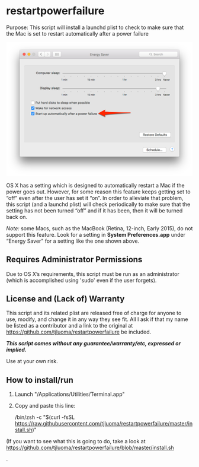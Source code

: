 # restartpowerfailure

Purpose: This script will install a launchd plist to check to make sure that the Mac is set to restart automatically after a power failure

![OS X version 10.11.3 Energy Saver Preference Panel](system-preferences.jpg)

OS X has a setting which is designed to automatically restart a Mac if the power goes out. However, for some reason this 
feature keeps getting set to “off” even after the user has set it “on”. In order to alleviate that problem, this script (and a launchd plist)
will check periodically to make sure that the setting has not been turned “off” and if it has been, then it will be turned back on. 

_Note:_ some Macs, such as the MacBook (Retina, 12-inch, Early 2015), do not support this feature. Look for a setting in **System Preferences.app** under “Energy Saver” for a setting like the one shown above.

## Requires Administrator Permissions

Due to OS X’s requirements, this script must be run as an administrator (which is accomplished using 'sudo' even if the user forgets).

## License and (Lack of) Warranty 

This script and its related plist are released free of charge for anyone to use, modify, and change it in any way they see fit.
All I ask if that my name be listed as a contributor and a link to the original at https://github.com/tjluoma/restartpowerfailure be included. 

***This script comes without any guarantee/warranty/etc, expressed or implied.***

Use at your own risk.

## How to install/run

1.	Launch "/Applications/Utilities/Terminal.app" 

2.	Copy and paste this line:

	/bin/zsh -c "$(curl -fsSL https://raw.githubusercontent.com/tjluoma/restartpowerfailure/master/install.sh)"

(If you want to see what this is going to do, take a look at <https://github.com/tjluoma/restartpowerfailure/blob/master/install.sh>

.

